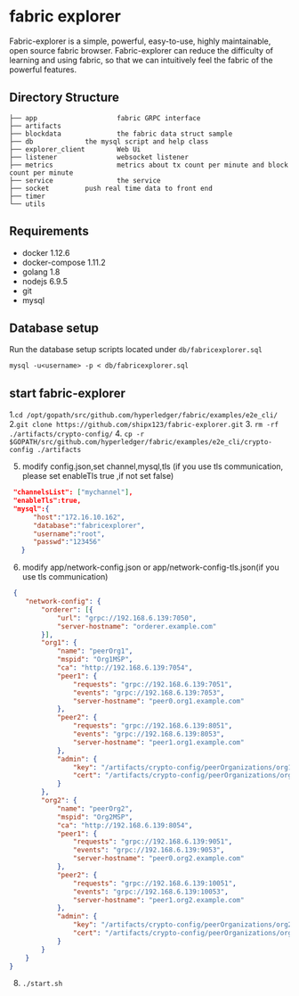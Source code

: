 # fabric explorer

Fabric-explorer is a simple, powerful, easy-to-use, highly maintainable, open source fabric browser. Fabric-explorer can reduce the difficulty of learning and using fabric, so that we can intuitively feel the fabric of the powerful features.

## Directory Structure
```
├── app                    fabric GRPC interface
├── artifacts              
├── blockdata              the fabric data struct sample
├── db			   the mysql script and help class
├── explorer_client        Web Ui
├── listener               websocket listener
├── metrics                metrics about tx count per minute and block count per minute
├── service                the service 
├── socket		   push real time data to front end
├── timer                    
└── utils                    
```


## Requirements

* docker 1.12.6
* docker-compose 1.11.2
* golang 1.8
* nodejs 6.9.5
* git
* mysql

## Database setup
Run the database setup scripts located under `db/fabricexplorer.sql`

`mysql -u<username> -p < db/fabricexplorer.sql`

## start fabric-explorer

1.`cd /opt/gopath/src/github.com/hyperledger/fabric/examples/e2e_cli/`
2.`git clone https://github.com/shipx123/fabric-explorer.git`
3. `rm -rf ./artifacts/crypto-config/`
4. `cp -r $GOPATH/src/github.com/hyperledger/fabric/examples/e2e_cli/crypto-config ./artifacts`

5. modify config.json,set channel,mysql,tls (if you use tls communication, please set  enableTls  true ,if not set false) 
```json
 "channelsList": ["mychannel"],
 "enableTls":true, 
 "mysql":{
      "host":"172.16.10.162",
      "database":"fabricexplorer",
      "username":"root",
      "passwd":"123456"
   }
```

6. modify app/network-config.json or app/network-config-tls.json(if you use tls communication) 

```json
 {
	"network-config": {
		"orderer": [{
			"url": "grpc://192.168.6.139:7050",
			"server-hostname": "orderer.example.com"
		}],
		"org1": {
			"name": "peerOrg1",
			"mspid": "Org1MSP",
			"ca": "http://192.168.6.139:7054",
			"peer1": {
				"requests": "grpc://192.168.6.139:7051",
				"events": "grpc://192.168.6.139:7053",
				"server-hostname": "peer0.org1.example.com"
			},
			"peer2": {
				"requests": "grpc://192.168.6.139:8051",
				"events": "grpc://192.168.6.139:8053",
				"server-hostname": "peer1.org1.example.com"
			},
			"admin": {
				"key": "/artifacts/crypto-config/peerOrganizations/org1.example.com/users/Admin@org1.example.com/msp/keystore",
				"cert": "/artifacts/crypto-config/peerOrganizations/org1.example.com/users/Admin@org1.example.com/msp/signcerts"
			}
		},
		"org2": {
			"name": "peerOrg2",
			"mspid": "Org2MSP",
			"ca": "http://192.168.6.139:8054",
			"peer1": {
				"requests": "grpc://192.168.6.139:9051",
				"events": "grpc://192.168.6.139:9053",
				"server-hostname": "peer0.org2.example.com"
			},
			"peer2": {
				"requests": "grpc://192.168.6.139:10051",
				"events": "grpc://192.168.6.139:10053",
				"server-hostname": "peer1.org2.example.com"
			},
			"admin": {
				"key": "/artifacts/crypto-config/peerOrganizations/org2.example.com/users/Admin@org2.example.com/msp/keystore",
				"cert": "/artifacts/crypto-config/peerOrganizations/org2.example.com/users/Admin@org2.example.com/msp/signcerts"
			}
		}
	}
}

```
8. `./start.sh`
